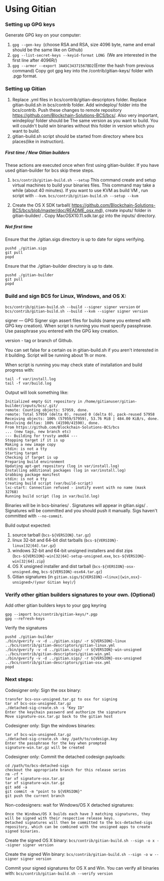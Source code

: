 Using Gitian
====================
### Setting up GPG keys
Generate GPG key on your computer:
1. ```gpg --gen-key ```(choose RSA and RSA, size 4096 byte, name and email should be the same like on Github)
2. ```gpg --list-secret-keys --keyid-format LONG ```(We are interested in the first line after 4096R/)
3. ```gpg --armor --export 3AA5C34371567BD2```(Enter the hash from previous command)
Copy got gpg key into the /contrib/gitian-keys/ folder with .pgp format.
### Setting up Gitian
1. Replace .yml files in bcs/contrib/gitian-descriptors folder. Replace gitian-build.sh in bcs/contrib folder. Add windeploy/ folder into the bcs/contrib. Push these changes to remote repository https://github.com/Blockchain-Solutions-BCS/bcs/. Also very important, windeploy/ folder should be The same version as you want to build. You will couldn't build win binaries without this folder in version which you want to build.
2. gitian-build.sh script should be started from directory where bcs places(like in instruction).
##### First time / New Gitian builders
These actions are executed once when first using gitian-builder. If you have used gitian-builder for bcs skip these steps.
1. ```bcs/contrib/gitian-build.sh --setup``` This command create and setup virtual machines to build your binaries files. This command may take a while (about 40 minutes). If you want to use KVM as build VM , run script with ```--kvm```.
    ```bcs/contrib/gitian-build.sh --setup --kvm```

2. Create the OS X SDK tarball( https://github.com/Blockchain-Solutions-BCS/bcs/blob/master/doc/README_osx.md), create inputs/ folder in gitian-builder/ . Copy MacOSX10.11.sdk.tar.gz into the inputs/ directory.
##### Not first time
Ensure that the ./gitian.sigs directory is up to date for signs verifying.

    pushd ./gitian.sigs
    git pull
    popd

Ensure that the ./gitian-builder directory is up to date.

    pushd ./gitian-builder
    git pull
    popd

### Build and sign BCS for Linux, Windows, and OS X:

  ```bcs/contrib/gitian-build.sh --build --signer signer version``` or 
  ```bcs/contrib/gitian-build.sh --build --kvm --signer signer version```

signer — GPG Signer sign assert files for builds (name you entered with GPG key creation). When script is running you must specify passphrase. Use passphrase you entered with the GPG key creation. 

version - tag or branch of Github.

You can set false for a certain os in gitian-build.sh if you aren't interested in it building.
Script will be running about 1h or more.

When script is running you may check state of installation and build progress with:

    tail -f var/install.log
    tail -f var/build.log
    
Output will look something like:
    
    Initialized empty Git repository in /home/gitianuser/gitian-builder/inputs/bcs/.git/
    remote: Counting objects: 57959, done.
    remote: Total 57959 (delta 0), reused 0 (delta 0), pack-reused 57958
    Receiving objects: 100% (57959/57959), 53.76 MiB | 484.00 KiB/s, done.
    Resolving deltas: 100% (41590/41590), done.
    From https://github.com/Blockchain-Solutions-BCS/bcs
    ... (new tags, new branch etc)
    --- Building for trusty amd64 ---
    Stopping target if it is up
    Making a new image copy
    stdin: is not a tty
    Starting target
    Checking if target is up
    Preparing build environment
    Updating apt-get repository (log in var/install.log)
    Installing additional packages (log in var/install.log)
    Grabbing package manifest
    stdin: is not a tty
    Creating build script (var/build-script)
    lxc-start: Connection refused - inotify event with no name (mask 32768)
    Running build script (log in var/build.log)


Binaries will be in bcs-binaries/ . Signatures will appear in gitian.sigs/ . Signatures will be committed and you should push it manually. Sigs haven't committed with ```--no-commit```.

Build output expected:

  1. source tarball (`bcs-${VERSION}.tar.gz`)
  2. linux 32-bit and 64-bit dist tarballs (`bcs-${VERSION}-linux[32|64].tar.gz`)
  3. windows 32-bit and 64-bit unsigned installers and dist zips (`bcs-${VERSION}-win[32|64]-setup-unsigned.exe`, `bcs-${VERSION}-win[32|64].zip`)
  4. OS X unsigned installer and dist tarball (`bcs-${VERSION}-osx-unsigned.dmg`, `bcs-${VERSION}-osx64.tar.gz`)
  5. Gitian signatures (in `gitian.sigs/${VERSION}-<linux|{win,osx}-unsigned>/(your Gitian key)/`)

### Verify other gitian builders signatures to your own. (Optional)

Add other gitian builders keys to your gpg keyring

    gpg --import bcs/contrib/gitian-keys/*.pgp
    gpg --refresh-keys

Verify the signatures

    pushd ./gitian-builder
    ./bin/gverify -v -d ../gitian.sigs/ -r ${VERSION}-linux ../bcs/contrib/gitian-descriptors/gitian-linux.yml
    ./bin/gverify -v -d ../gitian.sigs/ -r ${VERSION}-win-unsigned ../bcs/contrib/gitian-descriptors/gitian-win.yml
    ./bin/gverify -v -d ../gitian.sigs/ -r ${VERSION}-osx-unsigned ../bcs/contrib/gitian-descriptors/gitian-osx.yml
    popd

### Next steps:

Codesigner only: Sign the osx binary:

    transfer bcs-osx-unsigned.tar.gz to osx for signing
    tar xf bcs-osx-unsigned.tar.gz
    ./detached-sig-create.sh -s "Key ID"
    Enter the keychain password and authorize the signature
    Move signature-osx.tar.gz back to the gitian host

Codesigner only: Sign the windows binaries:

    tar xf bcs-win-unsigned.tar.gz
    ./detached-sig-create.sh -key /path/to/codesign.key
    Enter the passphrase for the key when prompted
    signature-win.tar.gz will be created

Codesigner only: Commit the detached codesign payloads:

    cd /path/to/bcs-detached-sigs
    checkout the appropriate branch for this release series
    rm -rf *
    tar xf signature-osx.tar.gz
    tar xf signature-win.tar.gz
    git add -a
    git commit -m "point to ${VERSION}"
    git push the current branch

Non-codesigners: wait for Windows/OS X detached signatures:

    Once the Windows/OS X builds each have 3 matching signatures, they will be signed with their respective release keys.
    Detached signatures will then be committed to the bcs-detached-sigs repository, which can be combined with the unsigned apps to create signed binaries.

Create the signed OS X binary:
```bcs/contrib/gitian-build.sh --sign -o x --signer signer version```

Create the signed Win binary:
```bcs/contrib/gitian-build.sh --sign -o w --signer signer version```

Commit your signed signatures for OS X and Win.
You can verify all binaries with:
```bcs/contrib/gitian-build.sh --verify version```
